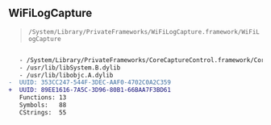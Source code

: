 ## WiFiLogCapture

> `/System/Library/PrivateFrameworks/WiFiLogCapture.framework/WiFiLogCapture`

```diff

   - /System/Library/PrivateFrameworks/CoreCaptureControl.framework/CoreCaptureControl
   - /usr/lib/libSystem.B.dylib
   - /usr/lib/libobjc.A.dylib
-  UUID: 353CC247-544F-3DEC-AAF0-4702C0A2C359
+  UUID: 89EE1616-7A5C-3D96-80B1-66BAA7F3BD61
   Functions: 13
   Symbols:   88
   CStrings:  55

```
